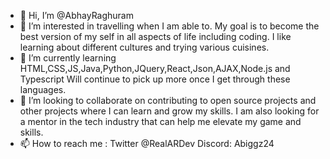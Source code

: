 - 👋 Hi, I’m @AbhayRaghuram 
- 👀 I’m interested in travelling when I am able to. My goal is to become the best version of my self in all aspects of life including coding. I like learning about different cultures and trying various cuisines.
- 🌱 I’m currently learning HTML,CSS,JS,Java,Python,JQuery,React,Json,AJAX,Node.js and Typescript Will continue to pick up more once I get through these languages. 
- 💞️ I’m looking to collaborate on contributing to open source projects and other projects where I can learn and grow my skills. I am also looking for a mentor in the tech industry that can help me elevate my game and skills.
- 📫 How to reach me : Twitter @RealARDev Discord: Abiggz24

<!---
AbhayRaghuram/AbhayRaghuram is a ✨ special ✨ repository because its `README.md` (this file) appears on your GitHub profile.
You can click the Preview link to take a look at your changes.
--->
